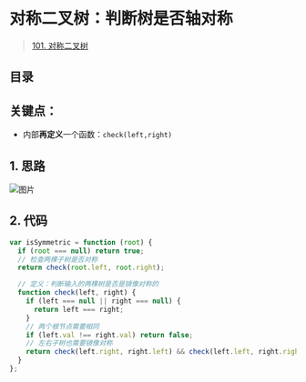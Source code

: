 
# 对称二叉树：判断树是否轴对称


> [101. 对称二叉树](https://leetcode.cn/problems/symmetric-tree/)



## 目录
<!-- toc -->
 ## 关键点： 

- 内部**再定义**一个函数：`check(left,right)`

## 1. 思路

![图片](https://832-1310531898.cos.ap-beijing.myqcloud.com/999.%20Obsidian@832/files/20250113-2.png)

## 2. 代码

```javascript
var isSymmetric = function (root) {
  if (root === null) return true;
  // 检查两棵子树是否对称
  return check(root.left, root.right);

  // 定义：判断输入的两棵树是否是镜像对称的
  function check(left, right) {
    if (left === null || right === null) {
      return left === right;
    }
    // 两个根节点需要相同
    if (left.val !== right.val) return false;
    // 左右子树也需要镜像对称
    return check(left.right, right.left) && check(left.left, right.right);
  }
};
```